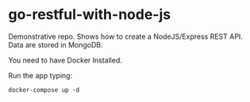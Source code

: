 # go-restful-with-node-js

Demonstrative repo. Shows how to create a NodeJS/Express REST API. Data are stored in MongoDB.

You need to have Docker Installed. 

Run the app typing:

```
docker-compose up -d
```
